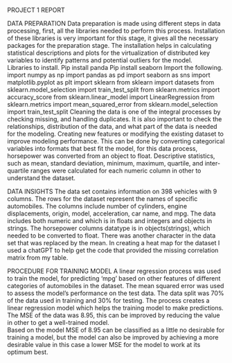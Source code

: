 PROJECT 1 REPORT 

DATA PREPARATION 
Data preparation is made using different steps in data processing, first, all the libraries needed to perform this process. Installation of these libraries is very important for this stage, it gives all the necessary packages for the preparation stage. The installation helps in calculating statistical descriptions and plots for the virtualization of distributed key variables to identify patterns and potential outliers for the model.  
  Libraries to install. 
Pip install panda
Pip install seaborn
Import the following. 
import numpy as np
import pandas as pd
import seaborn as sns
import matplotlib.pyplot as plt
import sklearn
from sklearn import datasets
from sklearn.model_selection import train_test_split
from sklearn.metrics import accuracy_score
from sklearn.linear_model import LinearRegression
from sklearn.metrics import mean_squared_error
from sklearn.model_selection import train_test_split
Cleaning the data is one of the integral processes by checking missing, and handling duplicates. It is also important to check the relationships, distribution of the data, and what part of the data is needed for the modeling. Creating new features or modifying the existing dataset to improve modeling performance. This can be done by converting categorical variables into formats that best fit the model, for this data process, horsepower was converted from an object to float. Descriptive statistics, such as mean, standard deviation, minimum, maximum, quartile, and inter-quartile ranges were calculated for each numeric column in other to understand the dataset. 

DATA INSIGHTS
The data set contains information on 398 vehicles with 9 columns. The rows for the dataset represent the names of specific automobiles. The columns include number of cylinders, engine displacements, origin, model, acceleration, car name, and mpg. The data includes both numeric and which is in floats and integers and objects in strings. The horsepower columns datatype is in objects(strings), which needed to be converted to float. There was another character in the data set that was replaced by the mean. In creating a heat map for the dataset I used a chatGPT to help get the code that provided the missing correlation matrix from my table.  

PROCEDURE FOR TRAINING MODEL
A linear regression process was used to train the model, for predicting ‘mpg’ based on other features of different categories of automobiles in the dataset. The mean squared error was used to assess the model’s performance on the test data. The data split was 70% of the data used in training and 30% for testing. The process creates a linear regression model which helps the training model to make predictions. The MSE of the data was 8.95, this can be improved by reducing the value in other to get a well-trained model.     
Based on the model MSE of 8.95 can be classified as a little no desirable for training a model, but the model can also be improved by achieving a more desirable value in this case a lower MSE for the model to work at its optimum best. 
